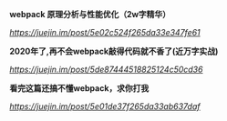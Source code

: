 **webpack 原理分析与性能优化（2w字精华）**

*https://juejin.im/post/5e02c524f265da33e347fe61*



**2020年了,再不会webpack敲得代码就不香了(近万字实战)**

*https://juejin.im/post/5de87444518825124c50cd36*



**看完这篇还搞不懂webpack，求你打我**

*https://juejin.im/post/5e01de37f265da33ab637daf*